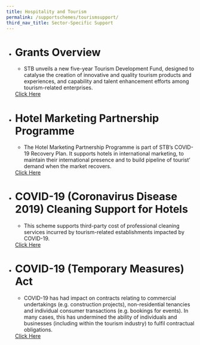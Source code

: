 ```yaml
---
title: Hospitality and Tourism 
permalink: /supportschemes/tourismsupport/
third_nav_title: Sector-Specific Support
---
```


<div class="gobizfinapplyTable">
  <ul class="gobizfinapplyTable-firstTable">
    <li class="gobizfinapplyTable-firstTable_table">
      <h1 class="gobizfinapplyTable-firstTable_table__header">Grants Overview</h1>
      <ul class="gobizfinapplyTable-firstTable_table__options">
        <li>STB unveils a new five-year Tourism Development Fund, designed to catalyse the creation of innovative and quality tourism products and experiences, and capability and talent enhancement efforts among tourism-related enterprises.</li>
      </ul>
      <a href="https://go.gov.sg/tourism2"><div class="gobizfinapplyTable-firstTable_table__getstart">Click Here</div></a>
    </li>
  </ul>
</div>

<div class="gobizfinapplyTable">
  <ul class="gobizfinapplyTable-firstTable">
    <li class="gobizfinapplyTable-firstTable_table">
      <h1 class="gobizfinapplyTable-firstTable_table__header">Hotel Marketing Partnership Programme</h1>
      <ul class="gobizfinapplyTable-firstTable_table__options">
        <li>The Hotel Marketing Partnership Programme is part of STB’s COVID-19 Recovery Plan. It supports hotels in international marketing, to maintain their international presence and to build pipeline of tourist’ demand when the market recovers.</li>
      </ul>
      <a href="https://go.gov.sg/tourism4"><div class="gobizfinapplyTable-firstTable_table__getstart">Click Here</div></a>
    </li>
  </ul>
</div>

<div class="gobizfinapplyTable">
  <ul class="gobizfinapplyTable-firstTable">
    <li class="gobizfinapplyTable-firstTable_table">
      <h1 class="gobizfinapplyTable-firstTable_table__header">COVID-19 (Coronavirus Disease 2019) Cleaning Support for Hotels</h1>
      <ul class="gobizfinapplyTable-firstTable_table__options">
        <li>This scheme supports third-party cost of professional cleaning services incurred by tourism-related establishments impacted by COVID-19.</li>
      </ul>
      <a href="https://go.gov.sg/tourism5"><div class="gobizfinapplyTable-firstTable_table__getstart">Click Here</div></a>
    </li>
  </ul>
</div>

<div class="gobizfinapplyTable">
  <ul class="gobizfinapplyTable-firstTable">
    <li class="gobizfinapplyTable-firstTable_table">
      <h1 class="gobizfinapplyTable-firstTable_table__header">COVID-19 (Temporary Measures) Act</h1>
      <ul class="gobizfinapplyTable-firstTable_table__options">
        <li>COVID-19 has had impact on contracts relating to commercial undertakings (e.g. construction projects), non-residential tenancies and individual consumer transactions (e.g. bookings for events). In many cases, this has undermined the ability of individuals and businesses (including within the tourism industry) to fulfil contractual obligations.</li>
      </ul>
      <a href="https://go.gov.sg/tourism3"><div class="gobizfinapplyTable-firstTable_table__getstart">Click Here</div></a>
    </li>
  </ul>
</div>